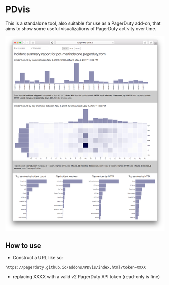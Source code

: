 # PDvis

This is a standalone tool, also suitable for use as a PagerDuty add-on, that aims to show some useful visualizations of PagerDuty activity over time.

![screenshot](PDvis.png)

## How to use

* Construct a URL like so:
```
https://pagerduty.github.io/addons/PDvis/index.html?token=XXXX
```
* replacing XXXX with a valid v2 PagerDuty API token (read-only is fine)
